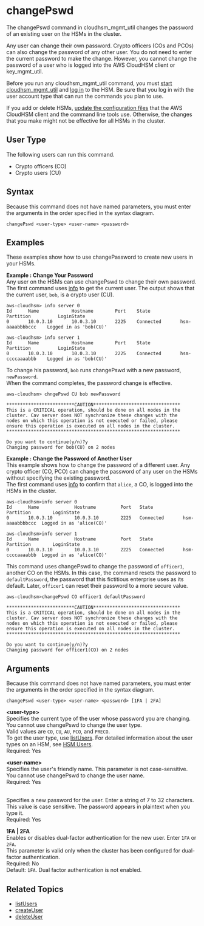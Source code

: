 # changePswd<a name="cloudhsm_mgmt_util-changePswd"></a>

The changePswd command in cloudhsm\_mgmt\_util changes the password of an existing user on the HSMs in the cluster\. 

Any user can change their own password\. Crypto officers \(COs and PCOs\) can also change the password of any other user\. You do not need to enter the current password to make the change\. However, you cannot change the password of a user who is logged into the AWS CloudHSM client or key\_mgmt\_util\.

Before you run any cloudhsm\_mgmt\_util command, you must [start cloudhsm\_mgmt\_util](cloudhsm_mgmt_util-getting-started.md#cloudhsm_mgmt_util-start) and [log in](cloudhsm_mgmt_util-getting-started.md#cloudhsm_mgmt_util-log-in) to the HSM\. Be sure that you log in with the user account type that can run the commands you plan to use\.

If you add or delete HSMs, [update the configuration files](cloudhsm_mgmt_util-getting-started.md#cloudhsm_mgmt_util-setup) that the AWS CloudHSM client and the command line tools use\. Otherwise, the changes that you make might not be effective for all HSMs in the cluster\.

## User Type<a name="changePswd-userType"></a>

The following users can run this command\.
+ Crypto officers \(CO\)
+ Crypto users \(CU\)

## Syntax<a name="changePswd-syntax"></a>

Because this command does not have named parameters, you must enter the arguments in the order specified in the syntax diagram\.

```
changePswd <user-type> <user-name> <password>
```

## Examples<a name="changePswd-examples"></a>

These examples show how to use changePassword to create new users in your HSMs\.

**Example : Change Your Password**  
Any user on the HSMs can use changePswd to change their own password\.   
The first command uses [info](cloudhsm_mgmt_util-info.md) to get the current user\. The output shows that the current user, `bob`, is a crypto user \(CU\)\.  

```
aws-cloudhsm> info server 0
Id      Name            Hostname        Port    State           Partition          LoginState
0       10.0.3.10       10.0.3.10       2225    Connected       hsm-aaaabbbbccc    Logged in as 'bob(CU)'

aws-cloudhsm> info server 1
Id      Name            Hostname        Port    State           Partition          LoginState
0       10.0.3.10       10.0.3.10       2225    Connected       hsm-ccccaaaabbb    Logged in as 'bob(CU)'
```
To change his password, `bob` runs changePswd with a new password, `newPassword`\.  
When the command completes, the password change is effective\.  

```
aws-cloudhsm> chngePswd CU bob newPassword

*************************CAUTION********************************
This is a CRITICAL operation, should be done on all nodes in the
cluster. Cav server does NOT synchronize these changes with the
nodes on which this operation is not executed or failed, please
ensure this operation is executed on all nodes in the cluster.
****************************************************************

Do you want to continue(y/n)?y
Changing password for bob(CU) on 2 nodes
```

**Example : Change the Password of Another User**  
This example shows how to change the password of a different user\. Any crypto officer \(CO, PCO\) can change the password of any user on the HSMs without specifying the existing password\.  
The first command uses [info](cloudhsm_mgmt_util-info.md) to confirm that `alice`, a CO, is logged into the HSMs in the cluster\.   

```
aws-cloudhsm>info server 0
Id      Name             Hostname         Port   State           Partition        LoginState
0       10.0.3.10        10.0.3.10        2225   Connected       hsm-aaaabbbbccc  Logged in as 'alice(CO)'

aws-cloudhsm>info server 1
Id      Name             Hostname         Port   State           Partition        LoginState
0       10.0.3.10        10.0.3.10        2225   Connected       hsm-ccccaaaabbb  Logged in as 'alice(CO)'
```
This command uses changePswd to change the password of `officer1`, another CO on the HSMs\. In this case, the command resets the password to `defaultPassword`, the password that this fictitious enterprise uses as its default\. Later, `officer1` can reset their password to a more secure value\.  

```
aws-cloudhsm>changePswd CO officer1 defaultPassword

*************************CAUTION********************************
This is a CRITICAL operation, should be done on all nodes in the
cluster. Cav server does NOT synchronize these changes with the
nodes on which this operation is not executed or failed, please
ensure this operation is executed on all nodes in the cluster.
****************************************************************

Do you want to continue(y/n)?y
Changing password for officer1(CO) on 2 nodes
```

## Arguments<a name="changePswd-params"></a>

Because this command does not have named parameters, you must enter the arguments in the order specified in the syntax diagram\.

```
changePswd <user-type> <user-name> <password> [1FA | 2FA]
```

**<user\-type>**  
Specifies the current type of the user whose password you are changing\. You cannot use changePswd to change the user type\.   
Valid values are `CO`, `CU`, `AU`, `PCO`, and `PRECO`\.  
To get the user type, use [listUsers](cloudhsm_mgmt_util-listUsers.md)\. For detailed information about the user types on an HSM, see [HSM Users](hsm-users.md)\.  
Required: Yes

**<user\-name>**  
Specifies the user's friendly name\. This parameter is not case\-sensitive\. You cannot use changePswd to change the user name\.   
Required: Yes

**<password>**  
Specifies a new password for the user\. Enter a string of 7 to 32 characters\. This value is case sensitive\. The password appears in plaintext when you type it\.   
Required: Yes

**1FA \| 2FA**  
Enables or disables dual\-factor authentication for the new user\. Enter `1FA` or `2FA`\.   
This parameter is valid only when the cluster has been configured for dual\-factor authentication\.  
Required: No  
Default: `1FA`\. Dual factor authentication is not enabled\.

## Related Topics<a name="changePswd-seealso"></a>
+ [listUsers](cloudhsm_mgmt_util-listUsers.md)
+ [createUser](cloudhsm_mgmt_util-createUser.md)
+ [deleteUser](cloudhsm_mgmt_util-deleteUser.md)